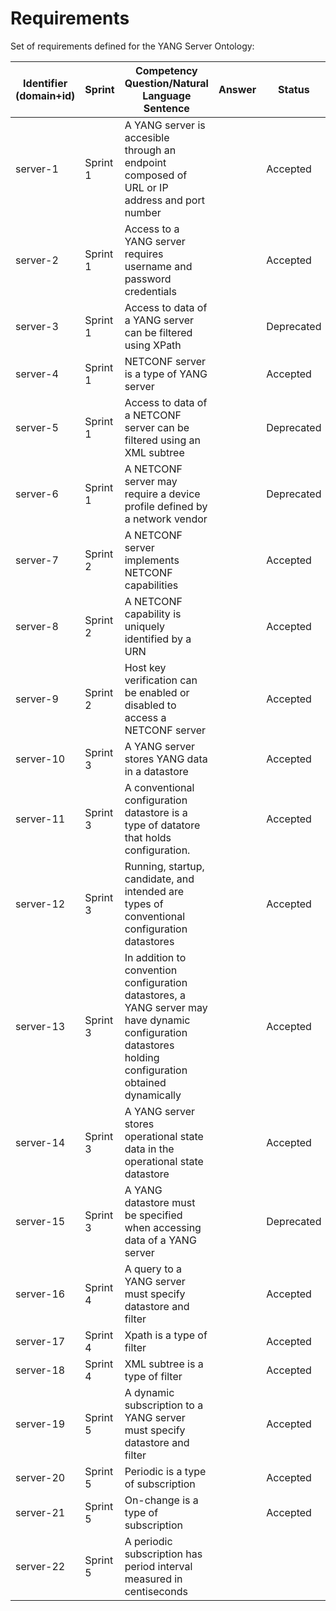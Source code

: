 # Requirements

Set of requirements defined for the YANG Server Ontology:

| Identifier (domain+id) | Sprint   | Competency Question/Natural Language Sentence                                                                                                          | Answer | Status     | Superseded by | Comments                 | Provenance |
| ---------------------- | -------- | ------------------------------------------------------------------------------------------------------------------------------------------------------ | ------ | ---------- | ------------- | ------------------------ | ---------- |
| server-1               | Sprint 1 | A YANG server is accesible through an endpoint composed of URL or IP address and port number                                                           |        | Accepted   |               |                          | RFC6241    |
| server-2               | Sprint 1 | Access to a YANG server requires username and password credentials                                                                                     |        | Accepted   |               |                          | RFC6241    |
| server-3               | Sprint 1 | Access to data of a YANG server can be filtered using XPath                                                                                            |        | Deprecated | server-17     | Out of scope             | RFC6241    |
| server-4               | Sprint 1 | NETCONF server is a type of YANG server                                                                                                                |        | Accepted   |               |                          | RFC6241    |
| server-5               | Sprint 1 | Access to data of a NETCONF server can be filtered using an XML subtree                                                                                |        | Deprecated | server-18     | Out of scope             | RFC6241    |
| server-6               | Sprint 1 | A NETCONF server may require a device profile defined by a network vendor                                                                              |        | Deprecated |               | Left for future releases | ncclient   |
| server-7               | Sprint 2 | A NETCONF server implements NETCONF capabilities                                                                                                       |        | Accepted   |               |                          | RFC6241    |
| server-8               | Sprint 2 | A NETCONF capability is uniquely identified by a URN                                                                                                   |        | Accepted   |               |                          | RFC6241    |
| server-9               | Sprint 2 | Host key verification can be enabled or disabled to access a NETCONF server                                                                            |        | Accepted   |               |                          | ncclient   |
| server-10              | Sprint 3 | A YANG server stores YANG data in a datastore                                                                                                          |        | Accepted   |               |                          | RFC8342    |
| server-11              | Sprint 3 | A conventional configuration datastore is a type of datatore that holds configuration.                                                                 |        | Accepted   |               |                          | RFC8342    |
| server-12              | Sprint 3 | Running, startup, candidate, and intended are types of conventional configuration datastores                                                           |        | Accepted   |               |                          | RFC8342    |
| server-13              | Sprint 3 | In addition to convention configuration datastores, a YANG server may have dynamic configuration datastores holding configuration obtained dynamically |        | Accepted   |               |                          | RFC8342    |
| server-14              | Sprint 3 | A YANG server stores operational state data in the operational state datastore                                                                         |        | Accepted   |               |                          | RFC8342    |
| server-15              | Sprint 3 | A YANG datastore must be specified when accessing data of a YANG server                                                                                |        | Deprecated | server-16     | Out of scope             | RFC8342    |
| server-16              | Sprint 4 | A query to a YANG server must specify datastore and filter                                                                                             |        | Accepted   |               |                          | RFC6241    |
| server-17              | Sprint 4 | Xpath is a type of filter                                                                                                                              |        | Accepted   |               |                          | RFC6241    |
| server-18              | Sprint 4 | XML subtree is a type of filter                                                                                                                        |        | Accepted   |               |                          | RFC6241    |
| server-19              | Sprint 5 | A dynamic subscription to a YANG server must specify datastore and filter                                                                              |        | Accepted   |               |                          | RFC8641    |
| server-20              | Sprint 5 | Periodic is a type of subscription                                                                                                                     |        | Accepted   |               |                          | RFC8641    |
| server-21              | Sprint 5 | On-change is a type of subscription                                                                                                                    |        | Accepted   |               |                          | RFC8641    |
| server-22              | Sprint 5 | A periodic subscription has period interval measured in centiseconds
